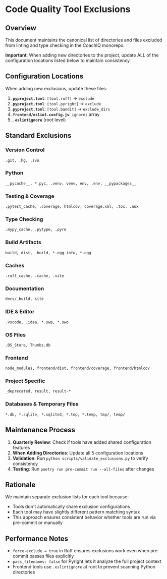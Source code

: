 # Code Quality Tool Exclusions

## Overview

This document maintains the canonical list of directories and files excluded from linting and type checking in the CoachIQ monorepo.

**Important**: When adding new directories to the project, update ALL of the configuration locations listed below to maintain consistency.

## Configuration Locations

When adding new exclusions, update these files:

1. **`pyproject.toml`**: `[tool.ruff]` → `exclude`
2. **`pyproject.toml`**: `[tool.pyright]` → `exclude`
3. **`pyproject.toml`**: `[tool.bandit]` → `exclude_dirs`
4. **`frontend/eslint.config.js`**: `ignores` array
5. **`.eslintignore`** (root level)

## Standard Exclusions

### Version Control
```
.git, .hg, .svn
```

### Python
```
__pycache__, *.pyc, .venv, venv, env, .env, __pypackages__
```

### Testing & Coverage
```
.pytest_cache, .coverage, htmlcov, coverage.xml, .tox, .nox
```

### Type Checking
```
.mypy_cache, .pytype, .pyre
```

### Build Artifacts
```
build, dist, _build, *.egg-info, *.egg
```

### Caches
```
.ruff_cache, .cache, .vite
```

### Documentation
```
docs/_build, site
```

### IDE & Editor
```
.vscode, .idea, *.swp, *.swo
```

### OS Files
```
.DS_Store, Thumbs.db
```

### Frontend
```
node_modules, frontend/dist, frontend/coverage, frontend/htmlcov
```

### Project Specific
```
_deprecated, result, result-*
```

### Databases & Temporary Files
```
*.db, *.sqlite, *.sqlite3, *.tmp, *.temp, tmp/, temp/
```

## Maintenance Process

1. **Quarterly Review**: Check if tools have added shared configuration features
2. **When Adding Directories**: Update all 5 configuration locations
3. **Validation**: Run `python scripts/validate_exclusions.py` to verify consistency
4. **Testing**: Run `poetry run pre-commit run --all-files` after changes

## Rationale

We maintain separate exclusion lists for each tool because:
- Tools don't automatically share exclusion configurations
- Each tool may have slightly different pattern matching syntax
- This approach ensures consistent behavior whether tools are run via pre-commit or manually

## Performance Notes

- `force-exclude = true` in Ruff ensures exclusions work even when pre-commit passes files explicitly
- `pass_filenames: false` for Pyright lets it analyze the full project context
- Frontend tools use `.eslintignore` at root to prevent scanning Python directories
